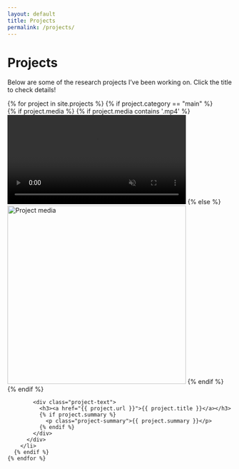 ```yaml
---
layout: default
title: Projects
permalink: /projects/
---
```


<h1>Projects</h1>

<p>Below are some of the research projects I’ve been working on. Click the title to check details!</p>

<div class="projects-container">
  <ul style="list-style-type: none; padding: 0; margin: 0;">
    {% for project in site.projects %}
      {% if project.category == "main" %}
        <li style="margin-bottom: 2em;">
          <div class="project-block">
            <div class="project-media">
              {% if project.media %}
                {% if project.media contains '.mp4' %}
                  <video autoplay muted loop playsinline width="400">
                    <source src="{{ project.media }}" type="video/mp4">
                    Your browser does not support the video tag.
                  </video>
                {% else %}
                  <img src="{{ project.media }}" alt="Project media" width="400" />
                {% endif %}
              {% endif %}
            </div>

            <div class="project-text">
              <h3><a href="{{ project.url }}">{{ project.title }}</a></h3>
              {% if project.summary %}
                <p class="project-summary">{{ project.summary }}</p>
              {% endif %}
            </div>
          </div>
        </li>
      {% endif %}
    {% endfor %}
  </ul>
</div>



